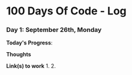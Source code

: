 # 100 Days Of Code - Log

### Day 1: September 26th, Monday

**Today's Progress**: 

**Thoughts** 

**Link(s) to work**
1. 
2. 
